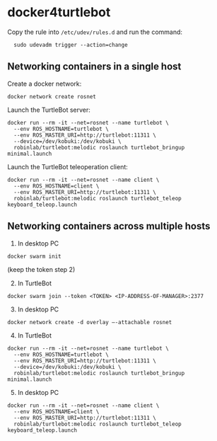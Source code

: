# docker4turtlebot

Copy the rule into `/etc/udev/rules.d` and run the command:
```
  sudo udevadm trigger --action=change
```

## Networking containers in a single host

Create a docker network:
```
docker network create rosnet
```

Launch the TurtleBot server:
```
docker run --rm -it --net=rosnet --name turtlebot \
  --env ROS_HOSTNAME=turtlebot \
  --env ROS_MASTER_URI=http://turtlebot:11311 \
  --device=/dev/kobuki:/dev/kobuki \
  robinlab/turtlebot:melodic roslaunch turtlebot_bringup minimal.launch
```

Launch the TurtleBot teleoperation client:
```
docker run --rm -it --net=rosnet --name client \
  --env ROS_HOSTNAME=client \
  --env ROS_MASTER_URI=http://turtlebot:11311 \
  robinlab/turtlebot:melodic roslaunch turtlebot_teleop keyboard_teleop.launch
```

## Networking containers across multiple hosts

1. In desktop PC
```
docker swarm init
```
(keep the token step 2)

2. In TurtleBot
```
docker swarm join --token <TOKEN> <IP-ADDRESS-OF-MANAGER>:2377
```

3. In desktop PC
```
docker network create -d overlay –-attachable rosnet
```

4. In TurtleBot
```
docker run --rm -it --net=rosnet --name turtlebot \
  --env ROS_HOSTNAME=turtlebot \
  --env ROS_MASTER_URI=http://turtlebot:11311 \
  --device=/dev/kobuki:/dev/kobuki \
  robinlab/turtlebot:melodic roslaunch turtlebot_bringup minimal.launch
```

5. In desktop PC
```
docker run --rm -it --net=rosnet --name client \
  --env ROS_HOSTNAME=client \
  --env ROS_MASTER_URI=http://turtlebot:11311 \
  robinlab/turtlebot:melodic roslaunch turtlebot_teleop keyboard_teleop.launch
```

